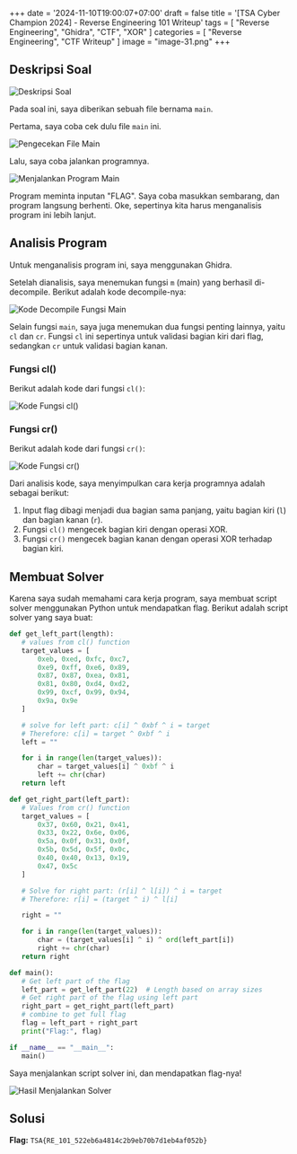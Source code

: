 +++
date = '2024-11-10T19:00:07+07:00'
draft = false
title = '[TSA Cyber Champion 2024] - Reverse Engineering 101 Writeup'
tags = [
    "Reverse Engineering",
    "Ghidra",
    "CTF",
    "XOR"
]
categories = [
    "Reverse Engineering",
    "CTF Writeup"
]
image = "image-31.png"
+++

## Deskripsi Soal

![Deskripsi Soal](image-28.png)

Pada soal ini, saya diberikan sebuah file bernama `main`.

Pertama, saya coba cek dulu file `main` ini.

![Pengecekan File Main](image-29.png)

Lalu, saya coba jalankan programnya.

![Menjalankan Program Main](image-30.png)

Program meminta inputan "FLAG". Saya coba masukkan sembarang, dan program langsung berhenti. Oke, sepertinya kita harus menganalisis program ini lebih lanjut.

## Analisis Program

Untuk menganalisis program ini, saya menggunakan Ghidra.

Setelah dianalisis, saya menemukan fungsi `m` (main) yang berhasil di-decompile. Berikut adalah kode decompile-nya:

![Kode Decompile Fungsi Main](image-31.png)

Selain fungsi `main`, saya juga menemukan dua fungsi penting lainnya, yaitu `cl` dan `cr`. Fungsi `cl` ini sepertinya untuk validasi bagian kiri dari flag, sedangkan `cr` untuk validasi bagian kanan.

### Fungsi cl()

Berikut adalah kode dari fungsi `cl()`:

![Kode Fungsi cl()](image-32.png)

### Fungsi cr()

Berikut adalah kode dari fungsi `cr()`:

![Kode Fungsi cr()](image-33.png)

Dari analisis kode, saya menyimpulkan cara kerja programnya adalah sebagai berikut:

1.  Input flag dibagi menjadi dua bagian sama panjang, yaitu bagian kiri (`l`) dan bagian kanan (`r`).
2.  Fungsi `cl()` mengecek bagian kiri dengan operasi XOR.
3.  Fungsi `cr()` mengecek bagian kanan dengan operasi XOR terhadap bagian kiri.

## Membuat Solver

Karena saya sudah memahami cara kerja program, saya membuat script solver menggunakan Python untuk mendapatkan flag. Berikut adalah script solver yang saya buat:

```python
def get_left_part(length):
   # values from cl() function
   target_values = [
       0xeb, 0xed, 0xfc, 0xc7,
       0xe9, 0xff, 0xe6, 0x89,
       0x87, 0x87, 0xea, 0x81,
       0x81, 0x80, 0xd4, 0xd2,
       0x99, 0xcf, 0x99, 0x94,
       0x9a, 0x9e
   ]

   # solve for left part: c[i] ^ 0xbf ^ i = target
   # Therefore: c[i] = target ^ 0xbf ^ i
   left = ""

   for i in range(len(target_values)):
       char = target_values[i] ^ 0xbf ^ i
       left += chr(char)
   return left

def get_right_part(left_part):
   # Values from cr() function
   target_values = [
       0x37, 0x60, 0x21, 0x41,
       0x33, 0x22, 0x6e, 0x06,
       0x5a, 0x0f, 0x31, 0x0f,
       0x5b, 0x5d, 0x5f, 0x0c,
       0x40, 0x40, 0x13, 0x19,
       0x47, 0x5c
   ]

   # Solve for right part: (r[i] ^ l[i]) ^ i = target
   # Therefore: r[i] = (target ^ i) ^ l[i]

   right = ""

   for i in range(len(target_values)):
       char = (target_values[i] ^ i) ^ ord(left_part[i])
       right += chr(char)
   return right

def main():
   # Get left part of the flag
   left_part = get_left_part(22)  # Length based on array sizes
   # Get right part of the flag using left part
   right_part = get_right_part(left_part)
   # combine to get full flag
   flag = left_part + right_part
   print("Flag:", flag)

if __name__ == "__main__":
   main()
```

Saya menjalankan script solver ini, dan mendapatkan flag-nya!

![Hasil Menjalankan Solver](image-34.png)

## Solusi

**Flag:** `TSA{RE_101_522eb6a4814c2b9eb70b7d1eb4af052b}`
